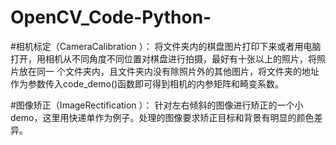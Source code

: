 # OpenCV_Code-Python-
#相机标定（CameraCalibration ）：
将文件夹内的棋盘图片打印下来或者用电脑打开，用相机从不同角度不同位置对棋盘进行拍摄，最好有十张以上的照片，将照片放在同一
个文件夹内，且文件夹内没有除照片外的其他图片，将文件夹的地址作为参数传入code_demo()函数即可得到相机的内参矩阵和畸变系数。

#图像矫正（ImageRectification ）：
针对左右倾斜的图像进行矫正的一个小demo，这里用快递单作为例子。处理的图像要求矫正目标和背景有明显的颜色差异。

